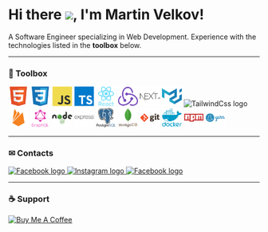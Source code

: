 # Hi there <img src="https://raw.githubusercontent.com/MartinHeinz/MartinHeinz/master/wave.gif" width="30px"/>, I'm Martin Velkov!

A Software Engineer specializing in Web Development. Experience with the technologies listed in the **toolbox** below.

---

### 🧰 Toolbox

<img
  src="https://github.com/devicons/devicon/blob/master/icons/html5/html5-original.svg"
  alt="Html logo"
  width="40px"
  height="40px"
/>
<img
  src="https://github.com/devicons/devicon/blob/master/icons/css3/css3-original.svg"
  alt="Css logo"
  width="40px"
  height="40px"
/>
<img
  src="https://github.com/devicons/devicon/blob/master/icons/javascript/javascript-original.svg"
  alt="Javascript logo"
  width="40px"
  height="40px"
/>
<img
  src="https://github.com/devicons/devicon/blob/master/icons/typescript/typescript-original.svg"
  alt="Typescript logo"
  width="40px"
  height="40px"
/>
<img
  src="https://github.com/devicons/devicon/blob/master/icons/react/react-original-wordmark.svg"
  alt="React.Js logo"
  width="40px"
  height="40px"
/>
<img
  src="https://github.com/devicons/devicon/blob/master/icons/redux/redux-original.svg"
  alt="Redux logo"
  width="40px"
  height="40px"
/>
<img
  src="https://github.com/devicons/devicon/blob/master/icons/nextjs/nextjs-original-wordmark.svg"
  alt="Next.Js logo"
  width="40px"
  height="40px"
/>
<img
  src="https://github.com/devicons/devicon/blob/master/icons/materialui/materialui-original.svg"
  alt="MaterialUI logo"
  width="40px"
  height="40px"
/>
<img
  src="https://cdn.worldvectorlogo.com/logos/tailwindcss.svg"
  alt="TailwindCss logo"
  width="40px"
  height="40px"
/>
<img
  src="https://github.com/devicons/devicon/blob/master/icons/firebase/firebase-plain.svg"
  alt="Firebase logo"
  width="40px"
  height="40px"
/>
<img
  src="https://github.com/devicons/devicon/blob/master/icons/graphql/graphql-plain-wordmark.svg"
  alt="GraphQL logo"
  width="40px"
  height="40px"
/>
<img
  src="https://github.com/devicons/devicon/blob/master/icons/nodejs/nodejs-original-wordmark.svg"
  alt="NodeJs logo"
  width="40px"
  height="40px"
/>
<img
  src="https://github.com/devicons/devicon/blob/master/icons/express/express-original-wordmark.svg"
  alt="Express logo"
  width="40px"
  height="40px"
/>
<img
  src="https://github.com/devicons/devicon/blob/master/icons/postgresql/postgresql-original-wordmark.svg"
  alt="PostgreSQL logo"
  width="40px"
  height="40px"
/>
<img
  src="https://github.com/devicons/devicon/blob/master/icons/mongodb/mongodb-original-wordmark.svg"
  alt="MongoDB logo"
  width="40px"
  height="40px"
/>
<img
  src="https://github.com/devicons/devicon/blob/master/icons/git/git-original-wordmark.svg"
  alt="Git logo"
  width="40px"
  height="40px"
/>
<img
  src="https://github.com/devicons/devicon/blob/master/icons/docker/docker-plain-wordmark.svg"
  alt="Docker logo"
  width="40px"
  height="40px"
 />
<img
  src="https://github.com/devicons/devicon/blob/master/icons/npm/npm-original-wordmark.svg"
  alt="Npm logo"
  width="40px"
  height="40px"
/>
<img
  src="https://github.com/devicons/devicon/blob/master/icons/yarn/yarn-original-wordmark.svg"
  alt="Yarn logo"
  width="40px"
  height="40px"
/>

---
### ✉ Contacts

<a href="https://www.linkedin.com/in/martin-velkov-228aa91a8/" target="_blank">
  <img
    src="https://cdn.worldvectorlogo.com/logos/linkedin-icon-2.svg"
    alt="Facebook logo"
    width="40px"
    height="40px"
  />
</a>
<a href="https://www.instagram.com/m_velkov123/" target="_blank">
  <img
    src="https://cdn.worldvectorlogo.com/logos/instagram-2-1.svg"
    alt="Instagram logo"
    width="40px"
    height="40px"
  />
</a>
<a href="https://www.facebook.com/m.velkov123/" target="_blank">
  <img
    src="https://cdn.worldvectorlogo.com/logos/facebook-3.svg"
    alt="Facebook logo"
    width="40px"
    height="40px"
  />
</a>

---

### ☕ Support

<a href="https://www.buymeacoffee.com/martstech" target="_blank">
  <img src="https://cdn.buymeacoffee.com/buttons/v2/default-yellow.png" alt="Buy Me A Coffee" height="60px" width="217px" />
</a>
